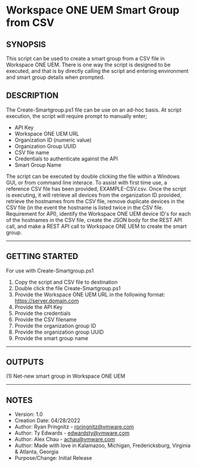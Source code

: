 # Workspace ONE UEM Smart Group from CSV

## SYNOPSIS
This script can be used to create a smart group from a CSV file in Workspace ONE UEM. There is one way the script is designed to be executed, and that is by directly calling the script and entering environment and smart group details when prompted.

## DESCRIPTION
The Create-Smartgroup.ps1 file can be use on an ad-hoc basis. At script execution, the script will require prompt to manually enter;
- API Key
- Workspace ONE UEM URL
- Organization ID (numeric value)
- Organization Group UUID
- CSV file name
- Credentials to authenticate against the API
- Smart Group Name

The script can be executed by double clicking the file within a Windows GUI, or from command line interace. To assist with first time use, a reference CSV file has been provided, EXAMPLE-CSV.csv. Once the script is executing, it will retrieve all devices from the organization ID provided, retrieve the hostnames from the CSV file, remove duplicate devices in the CSV file (in the event the hostname is listed twice in the CSV file. Requirement for API), identify the Workspace ONE UEM device ID's for each of the hostnames in the CSV file, create the JSON body for the REST API call, and make a REST API call to Workspace ONE UEM to create the smart group.

---

## GETTING STARTED

For use with Create-Smartgroup.ps1

1. Copy the script and CSV file to destination
2. Double click the file Create-Smartgroup.ps1
3. Provide the Workspace ONE UEM URL in the following format:
https://server.domain.com
4. Provide the API Key
5. Provide the credentials
6. Provide the CSV filename
7. Provide the organization group ID
8. Provide the organization group UUID
9. Provide the smart group name

---

## OUTPUTS
(1) Net-new smart group in Workspace ONE UEM

---

## NOTES

* Version:        1.0
* Creation Date:  04/28/2022
* Author:         Ryan Pringnitz - rpringnitz@vmware.com
* Author:         Ty Edwards - edwardsty@vmware.com
* Author:         Alex Chau - achau@vmware.com
* Author:         Made with love in Kalamazoo, Michigan, Fredericksburg, Virginia & Atlanta, Georgia
* Purpose/Change: Initial Release
